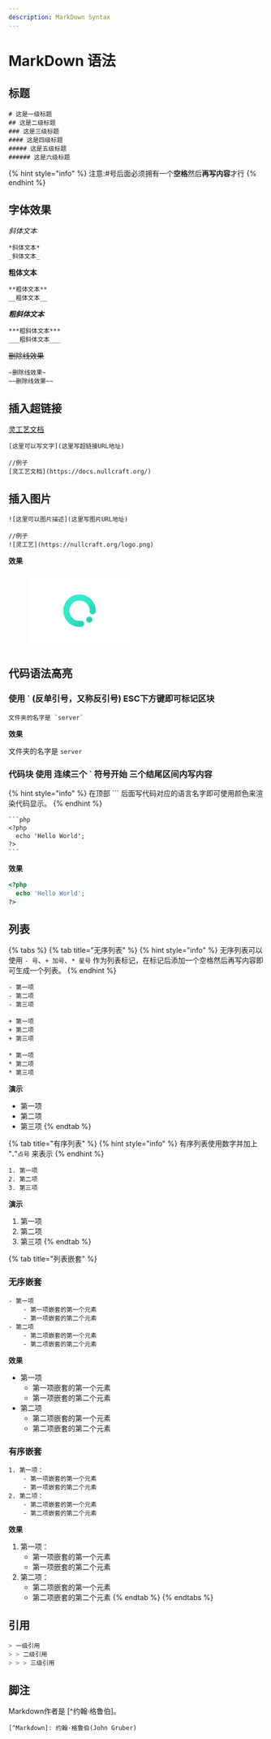 ```yaml
---
description: MarkDown Syntax
---
```


# MarkDown 语法

## 标题

```
# 这是一级标题
## 这是二级标题
### 这是三级标题
#### 这是四级标题
##### 这是五级标题
###### 这是六级标题
```

{% hint style="info" %}
注意:#号后面必须拥有一个**空格**然后**再写内容**才行
{% endhint %}

## **字体效果**

_斜体文本_

```
*斜体文本*
_斜体文本_
```

**粗体文本**

```
**粗体文本**
__粗体文本__
```

_**粗斜体文本**_

```
***粗斜体文本***
___粗斜体文本___
```

~~删除线效果~~

```
~删除线效果~
~~删除线效果~~
```

## **插入超链接**

[灵工艺文档](https://docs.nullcraft.org/)

```
[这里可以写文字](这里写超链接URL地址)

//例子
[灵工艺文档](https://docs.nullcraft.org/)
```

## **插入图片**

```
![这里可以图片描述](这里写图片URL地址)

//例子
![灵工艺](https://nullcraft.org/logo.png)
```

**效果**

<div align="left">

<figure><img src="../../.gitbook/assets/CardCover_Default_400x300.png" alt="" width="200"><figcaption></figcaption></figure>

</div>

## **代码语法高亮**

### 使用 \` (反单引号，又称反引号) ESC下方键即可标记区块

```
文件夹的名字是 `server`
```

**效果**

文件夹的名字是 `server`

### 代码块 使用 连续三个 \` 符号开始 三个结尾区间内写内容

{% hint style="info" %}
在顶部 \`\`\` 后面写代码对应的语言名字即可使用颜色来渲染代码显示。
{% endhint %}

````
```php
<?php
  echo 'Hello World';
?>
```
````

**效果**

```php
<?php
  echo 'Hello World';
?>
```

## 列表

{% tabs %}
{% tab title="无序列表" %}
{% hint style="info" %}
无序列表可以使用 `- 号`、`+ 加号`、`* 星号` 作为列表标记，在标记后添加一个空格然后再写内容即可生成一个列表。
{% endhint %}

```
- 第一项
- 第二项
- 第三项

+ 第一项
+ 第二项
+ 第三项

* 第一项
* 第二项
* 第三项
```

**演示**

* 第一项
* 第二项
* 第三项
{% endtab %}

{% tab title="有序列表" %}
{% hint style="info" %}
有序列表使用数字并加上 "**.**"`点号` 来表示
{% endhint %}

```
1. 第一项
2. 第二项
3. 第三项
```

**演示**

1. 第一项
2. 第二项
3. 第三项
{% endtab %}

{% tab title="列表嵌套" %}
### 无序嵌套

```
- 第一项
    - 第一项嵌套的第一个元素
    - 第一项嵌套的第二个元素
- 第二项
    - 第二项嵌套的第一个元素
    - 第二项嵌套的第二个元素
```

**效果**

* 第一项
  * 第一项嵌套的第一个元素
  * 第一项嵌套的第二个元素
* 第二项
  * 第二项嵌套的第一个元素
  * 第二项嵌套的第二个元素

### 有序嵌套

```
1. 第一项：
    - 第一项嵌套的第一个元素
    - 第一项嵌套的第二个元素
2. 第二项：
    - 第二项嵌套的第一个元素
    - 第二项嵌套的第二个元素
```

**效果**

1. 第一项：
   * 第一项嵌套的第一个元素
   * 第一项嵌套的第二个元素
2. 第二项：
   * 第二项嵌套的第一个元素
   * 第二项嵌套的第二个元素
{% endtab %}
{% endtabs %}

## 引用

```csharp
> 一级引用
> > 二级引用
> > > 三级引用
```

## 脚注

Markdown作者是 \[^约翰·格鲁伯]。

```
[^Markdown]: 约翰·格鲁伯(John Gruber)
```

